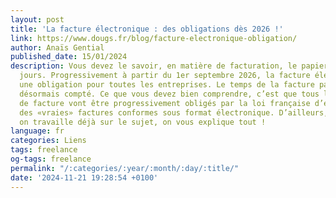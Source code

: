 ```yaml
---
layout: post
title: 'La facture électronique : des obligations dès 2026 !'
link: https://www.dougs.fr/blog/facture-electronique-obligation/
author: Anaïs Gential
published_date: 15/01/2024
description: Vous devez le savoir, en matière de facturation, le papier vit ses derniers
  jours. Progressivement à partir du 1er septembre 2026, la facture électronique deviendra
  une obligation pour toutes les entreprises. Le temps de la facture papier est donc
  désormais compté. Ce que vous devez bien comprendre, c’est que tous les émetteurs
  de facture vont être progressivement obligés par la loi française d’émettre et recevoir
  des «vraies» factures conformes sous format électronique. D’ailleurs, chez Dougs,
  on travaille déjà sur le sujet, on vous explique tout !
language: fr
categories: Liens
tags: freelance
og-tags: freelance
permalink: "/:categories/:year/:month/:day/:title/"
date: '2024-11-21 19:28:54 +0100'
---
```

